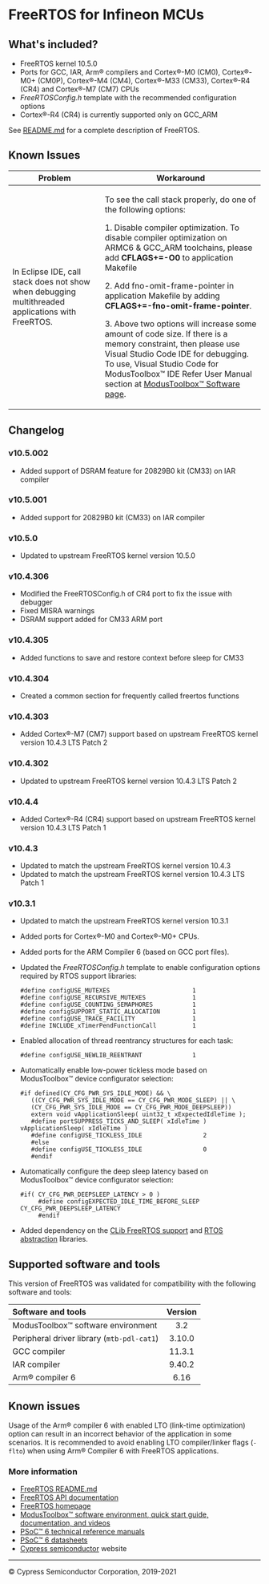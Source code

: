 # FreeRTOS for Infineon MCUs

## What's included?

- FreeRTOS kernel 10.5.0
- Ports for GCC, IAR, Arm&reg; compilers and Cortex&reg;-M0 (CM0), Cortex&reg;-M0+ (CM0P), Cortex&reg;-M4 (CM4), Cortex&reg;-M33 (CM33), Cortex&reg;-R4 (CR4) and Cortex&reg;-M7 (CM7) CPUs
- *FreeRTOSConfig.h* template with the recommended configuration options
- Cortex&reg;-R4 (CR4) is currently supported only on GCC_ARM

See [README.md](./README.md) for a complete description of FreeRTOS.

## Known Issues
| Problem | Workaround |
| ------- | ---------- |
| In Eclipse IDE, call stack does not show when debugging multithreaded applications with FreeRTOS. | <p> To see the call stack properly, do one of the following options:</p> <p>1. Disable compiler optimization. To disable compiler optimization on ARMC6 & GCC_ARM toolchains, please add <b>CFLAGS+=-O0</b> to application Makefile</p><p>2. Add fno-omit-frame-pointer in application Makefile by adding <b>CFLAGS+=-fno-omit-frame-pointer</b>.</p><p> 3. Above two options will increase some amount of code size. If there is a memory constraint, then please use Visual Studio Code IDE for debugging. To use, Visual Studio Code for ModusToolbox&trade; IDE Refer User Manual section at [ModusToolbox&trade; Software page](https://www.infineon.com/cms/en/design-support/tools/sdk/modustoolbox-software/?gad_source=1&gclid=CjwKCAjw17qvBhBrEiwA1rU9w5xTYwo11nLYqYNEXBi1i4tmOyH5sadgBM1QXq5VSh7eOgmbzeGi-hoCtacQAvD_BwE&gclsrc=aw.ds). </p> |

## Changelog

### v10.5.002

- Added support of DSRAM feature for 20829B0 kit (CM33) on IAR compiler

### v10.5.001

- Added support for 20829B0 kit (CM33) on IAR compiler

### v10.5.0

- Updated to upstream FreeRTOS kernel version 10.5.0

### v10.4.306

- Modified the FreeRTOSConfig.h of CR4 port to fix the issue with debugger
- Fixed MISRA warnings
- DSRAM support added for CM33 ARM port

### v10.4.305

- Added functions to save and restore context before sleep for CM33

### v10.4.304

- Created a common section for frequently called freertos functions

### v10.4.303

- Added Cortex&reg;-M7 (CM7) support based on upstream FreeRTOS kernel version 10.4.3 LTS Patch 2

### v10.4.302

- Updated to upstream FreeRTOS kernel version 10.4.3 LTS Patch 2

### v10.4.4

- Added Cortex&reg;-R4 (CR4) support based on upstream FreeRTOS kernel version 10.4.3 LTS Patch 1

### v10.4.3

- Updated to match the upstream FreeRTOS kernel version 10.4.3
- Updated to match the upstream FreeRTOS kernel version 10.4.3 LTS Patch 1

### v10.3.1

- Updated to match the upstream FreeRTOS kernel version 10.3.1
- Added ports for Cortex&reg;-M0 and Cortex&reg;-M0+ CPUs.
- Added ports for the ARM Compiler 6 (based on GCC port files).
- Updated the *FreeRTOSConfig.h* template to enable configuration options required by RTOS support libraries:

   ```
   #define configUSE_MUTEXES                       1
   #define configUSE_RECURSIVE_MUTEXES             1
   #define configUSE_COUNTING_SEMAPHORES           1
   #define configSUPPORT_STATIC_ALLOCATION         1
   #define configUSE_TRACE_FACILITY                1
   #define INCLUDE_xTimerPendFunctionCall          1
   ```

- Enabled allocation of thread reentrancy structures for each task:

   ```
   #define configUSE_NEWLIB_REENTRANT              1
   ```

- Automatically enable low-power tickless mode based on ModusToolbox&trade; device configurator selection:

   ```
   #if defined(CY_CFG_PWR_SYS_IDLE_MODE) && \
      ((CY_CFG_PWR_SYS_IDLE_MODE == CY_CFG_PWR_MODE_SLEEP) || \
      (CY_CFG_PWR_SYS_IDLE_MODE == CY_CFG_PWR_MODE_DEEPSLEEP))
      extern void vApplicationSleep( uint32_t xExpectedIdleTime );
      #define portSUPPRESS_TICKS_AND_SLEEP( xIdleTime ) vApplicationSleep( xIdleTime )
      #define configUSE_TICKLESS_IDLE                 2
      #else
      #define configUSE_TICKLESS_IDLE                 0
      #endif
   ```

- Automatically configure the deep sleep latency based on ModusToolbox&trade; device configurator selection:

   ```
   #if( CY_CFG_PWR_DEEPSLEEP_LATENCY > 0 )
        #define configEXPECTED_IDLE_TIME_BEFORE_SLEEP   CY_CFG_PWR_DEEPSLEEP_LATENCY
        #endif
   ```

- Added dependency on the [CLib FreeRTOS support](https://github.com/Infineon/clib-support) and [RTOS abstraction](https://github.com/Infineon/abstraction-rtos) libraries.


## Supported software and tools

This version of FreeRTOS was validated for compatibility with the following software and tools:

| Software and tools                                      | Version |
| :---                                                    | :----:  |
| ModusToolbox&trade; software environment                | 3.2     |
| Peripheral driver library (`mtb-pdl-cat1`)              | 3.10.0  |
| GCC compiler                                            | 11.3.1  |
| IAR compiler                                            | 9.40.2  |
| Arm&reg; compiler 6                                     | 6.16    |


## Known issues

Usage of the Arm&reg; compiler 6 with enabled LTO (link-time optimization) option can result in an incorrect behavior of the application in some scenarios. It is recommended to avoid enabling LTO compiler/linker flags (`-flto`)
when using Arm&reg; Compiler 6 with FreeRTOS applications.

### More information

- [FreeRTOS README.md](./README.md)
- [FreeRTOS API documentation](http://www.freertos.org/a00106.html)
- [FreeRTOS homepage](https://www.freertos.org/index.html)
- [ModusToolbox&trade; software environment, quick start guide, documentation, and videos](https://www.cypress.com/products/modustoolbox-software-environment)
- [PSoC&trade; 6 technical reference manuals](https://www.cypress.com/search/all?f%5B0%5D=meta_type%3Atechnical_documents&f%5B1%5D=resource_meta_type%3A583&f%5B2%5D=field_related_products%3A114026)
- [PSoC&trade; 6 datasheets](https://www.cypress.com/search/all?f%5B0%5D=meta_type%3Atechnical_documents&f%5B1%5D=field_related_products%3A114026&f%5B2%5D=resource_meta_type%3A575)
- [Cypress semiconductor](http://www.cypress.com) website
---
© Cypress Semiconductor Corporation, 2019-2021
